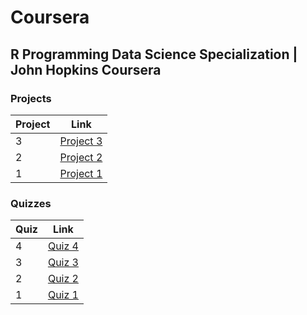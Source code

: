 # Coursera

## R Programming Data Science Specialization | John Hopkins Coursera


### Projects 
Project  | Link 
--- | --- 
3 |  [Project 3](https://github.com/rbr7/coursera_r/blob/master/projects/project_3.md)
2 |  [Project 2](https://github.com/rbr7/coursera_r/blob/master/projects/project_2.md)
1 |  [Project 1](https://github.com/rbr7/coursera_r/blob/master/projects/project_1.md)


### Quizzes
Quiz  | Link 
--- | --- 
4 | [Quiz 4](https://github.com/rbr7/coursera_r/blob/master/quizzes/quiz_4.md)
3 | [Quiz 3](https://github.com/rbr7/coursera_r/blob/master/quizzes/quiz_3.md)
2 | [Quiz 2](https://github.com/rbr7/coursera_r/blob/master/quizzes/quiz_2.md)
1 | [Quiz 1](https://github.com/rbr7/coursera_r/blob/master/quizzes/quiz_1.md)
